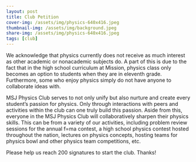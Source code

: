 ```yaml
---
layout: post
title: Club Petition
cover-img: /assets/img/physics-640x416.jpeg
thumbnail-img: /assets/img/background.jpeg
share-img: /assets/img/physics-640x416.jpeg
tags: [club]
---
```


We acknowledge that physics currently does not receive as much interest as other academic or nonacademic subjects do. A part of this is due to the fact that in the high school curriculum at Mission, physics class only becomes an option to students when they are in eleventh grade. Furthermore, some who enjoy physics simply do not have anyone to collaborate ideas with. 

MSJ Physics Club serves to not only unify but also nurture and create every student’s passion for physics. Only through interactions with peers and activities within the club can one truly build this passion. Aside from this, everyone in the MSJ Physics Club will collaboratively sharpen their physics skills. This can be from a variety of our activities, including problem review sessions for the annual f=ma contest, a high school physics contest hosted throughout the nation, lectures on physics concepts, hosting teams for physics bowl and other physics team competitions, etc. 


Please help us reach 200 signatures to start the club. Thanks!
